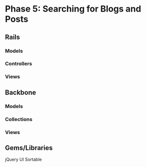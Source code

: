 # Phase 5: Searching for Blogs and Posts

## Rails
### Models

### Controllers


### Views

## Backbone
### Models

### Collections


### Views


## Gems/Libraries
jQuery UI Sortable
